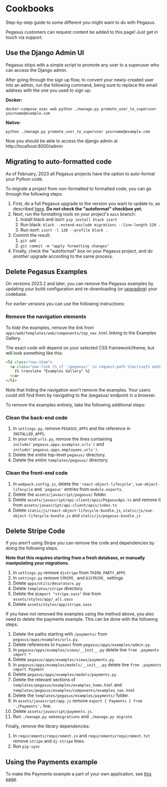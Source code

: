 # Cookbooks

Step-by-step guide to some different you might want to do with Pegasus.

Pegasus customers can request content be added to this page! Just get in touch via support.

## Use the Django Admin UI

Pegasus ships with a simple script to promote any user to a superuser who can access
the Django admin.

After going through the sign up flow, to convert your newly-created user into an admin, 
run the following command, being sure to replace the email address with the one you used to sign up:

**Docker:**

```
docker-compose exec web python ./manage.py promote_user_to_superuser yourname@example.com
```

**Native:**

```
python ./manage.py promote_user_to_superuser yourname@example.com
``` 

Now you should be able to access the django admin at http://localhost:8000/admin

## Migrating to auto-formatted code

As of February, 2023 all Pegasus projects have the option to auto-format your Python code.

To migrate a project from non-formatted to formatted code, you can go through the following steps:

1. First, do a full Pegasus upgrade to the version you want to update to, as described [here](./upgrading.md).
   **Do *not* check the "autoformat" checkbox yet.**
2. Next, run the formatting tools on your project's `main` branch: 
   1. Install black and isort: `pip install black isort`
   2. Run black: `black --extend-exclude migrations --line-length 120 .`
   3. Run isort: `isort -l 120 --profile black .`
3. Commit the result:
   1. `git add .`
   2. `git commit -m "apply formatting changes"`
4. Finally, check the "autoformat" box on your Pegasus project, and do *another* upgrade according to the same process.

## Delete Pegasus Examples

On versions 2023.2 and later, you can remove the Pegasus examples by updating your build configuration
and re-downloading (or [upgrading](upgrading.md)) your codebase.

For earlier versions you can use the following instructions:

### Remove the navigation elements

To *hide* the examples, remove the link from `apps/web/templates/web/components/top_nav.html` linking to the Examples Gallery.

The exact code will depend on your selected CSS framework/theme, but will look something like this:

```html
<li class="nav-item">
  <a class="nav-link {% if '/pegasus/' in request.path %}active{% endif %}" href="{% url 'pegasus_examples:examples_home' %}">
    {% translate "Examples Gallery" %}
  </a>
</li>
```

Note that hiding the navigation won't remove the examples.
Your users could still find them by navigating to the /pegasus/ endpoint in a browser.

To remove the examples entirely, take the following additional steps:

### Clean the back-end code

1. In `settings.py`, remove `PEGASUS_APPS` and the reference in `INSTALLED_APPS`.
1. In your root `urls.py`, remove the lines containing `include('pegasus.apps.examples.urls')` and `include('pegasus.apps.employees.urls')`.
1. Delete the *entire* top-level `pegasus/` directory.
1. Delete the *entire* `templates/pegasus/` directory.

### Clean the front-end code

1. In `webpack.config.js`, delete the `'react-object-lifecycle'`, `vue-object-lifecycle` and `'pegasus'` entries from `module.exports`.
1. Delete the `assets/javascript/pegasus/` folder.
1. Delete `assets/javascript/api-client/apis/PegasusApi.ts` and remove it from `assets/javascript/api-client/apis/index.ts`
1. Delete `static/js/react-object-lifecycle-bundle.js`, `static/js/vue-object-lifecycle-bundle.js` and `static/js/pegasus-bundle.js`

## Delete Stripe Code

If you aren't using Stripe you can remove the code and dependencies by doing the following steps.

**Note that this requires starting from a fresh database, or manually manipulating your migrations.**

1. In `settings.py` remove `djstripe` from `THIRD_PARTY_APPS`
1. In `settings.py` remove `STRIPE_` and `DJSTRIPE_` settings
1. Delete `apps/utils/decorators.py`
1. Delete `templates/stripe` directory
1. Delete the `@import "stripe.sass"` line from `assets/styles/app/_all.sass`
1. Delete `assets/styles/app/stripe.sass`

If you have not removed the examples using the method above, you also need
to delete the payments example. This can be done with the following steps:

1. Delete the paths starting with `/payments/` from `pegasus/apps/examples/urls.py`.
1. Delete references to `Payment` from `pegasus/apps/examples/admin.py`.
1. In `pegasus/apps/examples/views/__init__.py` delete line `from .payments import *`
1. Delete `pegasus/apps/examples/views/payments.py`.
1. In `pegasus/apps/examples/models/__init__.py` delete line `from .payments import Payment`
1. Delete `pegasus/apps/examples/models/payments.py`.
1. Delete the relevant sections of `templates/pegasus/examples/examples_home.html` and 
  `templates/pegasus/examples/components/examples_nav.html` 
1. Delete the `templates/pegasus/examples/payments/` folder.
1. In `assets/javascript/app.js` remove `export { Payments } from './Payments';` line.
1. Delete `assets/javascript/payments.js`.
1. Run `./manage.py makemigrations` and `./manage.py migrate`

Finally, remove the library dependencies:

1. In `requirements/requirement.in` and `requirements/requirement.txt` remove `stripe` and `dj-stripe` lines.
1. Run `pip-sync`

## Using the Payments example

To make the Payments example a part of your own application, see [this page](payments.md).
